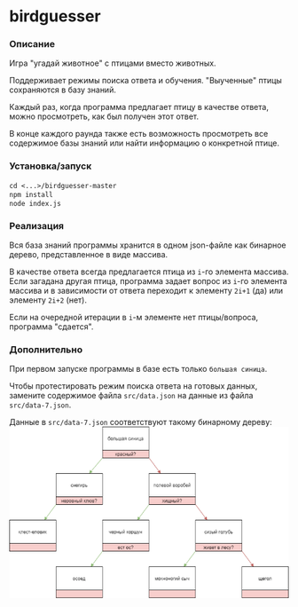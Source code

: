 # birdguesser

### Описание

Игра "угадай животное" с птицами вместо животных.

Поддерживает режимы поиска ответа и обучения. "Выученные" птицы сохраняются в базу знаний.

Каждый раз, когда программа предлагает птицу в качестве ответа, можно просмотреть, как был получен этот ответ.

В конце каждого раунда также есть возможность просмотреть все содержимое базы знаний или найти информацию о конкретной
птице.

### Установка/запуск

```
cd <...>/birdguesser-master
npm install
node index.js
```

### Реализация

Вся база знаний программы хранится в одном json-файле как бинарное дерево, представленное в виде массива.

В качестве ответа всегда предлагается птица из ```i```-го элемента массива.
Если загадана другая птица, программа задает вопрос из ```i```-го элемента массива и в зависимости от ответа переходит к
элементу ```2i+1``` (да) или элементу ```2i+2``` (нет).

Если на очередной итерации в ```i```-м элементе нет птицы/вопроса, программа "сдается". 

### Дополнительно

При первом запуске программы в базе есть только ```большая синица```.

Чтобы протестировать режим поиска ответа на готовых данных,
замените содержимое файла ```src/data.json``` на данные из файла ```src/data-7.json```.

Данные в ```src/data-7.json``` соответствуют такому бинарному дереву:
![](./img/data-7.png)









